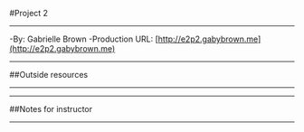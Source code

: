 #Project 2 
******************
-By: Gabrielle Brown 
-Production URL: [http://e2p2.gabybrown.me](http://e2p2.gabybrown.me) 

******************
##Outside resources 
******************


******************
##Notes for instructor 
******************


